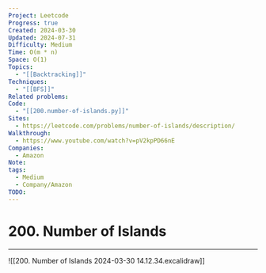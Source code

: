 ```yaml
---
Project: Leetcode
Progress: true
Created: 2024-03-30
Updated: 2024-07-31
Difficulty: Medium
Time: O(m * n)
Space: O(1)
Topics:
  - "[[Backtracking]]"
Techniques:
  - "[[BFS]]"
Related problems: 
Code:
  - "[[200.number-of-islands.py]]"
Sites:
  - https://leetcode.com/problems/number-of-islands/description/
Walkthrough:
  - https://www.youtube.com/watch?v=pV2kpPD66nE
Companies:
  - Amazon
Note: 
tags:
  - Medium
  - Company/Amazon
TODO: 
---
```

# 200. Number of Islands
---

![[200. Number of Islands 2024-03-30 14.12.34.excalidraw]]